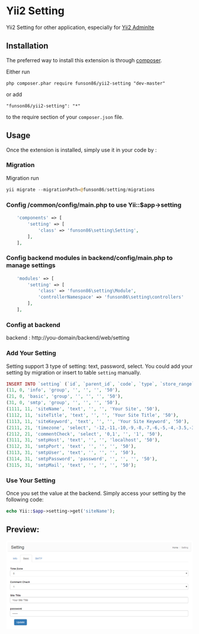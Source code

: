 Yii2 Setting
=========
Yii2 Setting for other application, especially for [Yii2 Adminlte](https://github.com/funson86/yii2-adminlte)

Installation
------------

The preferred way to install this extension is through [composer](http://getcomposer.org/download/).

Either run

```
php composer.phar require funson86/yii2-setting "dev-master"
```

or add

```
"funson86/yii2-setting": "*"
```

to the require section of your `composer.json` file.


Usage
-----

Once the extension is installed, simply use it in your code by  :

### Migration

Migration run

```php
yii migrate --migrationPath=@funson86/setting/migrations
```

### Config /common/config/main.php to use Yii::$app->setting
```php
    'components' => [
        'setting' => [
            'class' => 'funson86\setting\Setting',
        ],
    ],
```

### Config backend modules in backend/config/main.php to manage settings

```php
    'modules' => [
        'setting' => [
            'class' => 'funson86\setting\Module',
            'controllerNamespace' => 'funson86\setting\controllers'
        ],
    ],
```


### Config at backend
backend : http://you-domain/backend/web/setting

### Add Your Setting
Setting support 3 type of setting: text, password, select.
You could add your setting by migration or insert to table `setting` manually.
```php
INSERT INTO `setting` (`id`, `parent_id`, `code`, `type`, `store_range`, `store_dir`, `value`, `sort_order`) VALUES
(11, 0, 'info', 'group', '', '', '', '50'),
(21, 0, 'basic', 'group', '', '', '', '50'),
(31, 0, 'smtp', 'group', '', '', '', '50'),
(1111, 11, 'siteName', 'text', '', '', 'Your Site', '50'),
(1112, 11, 'siteTitle', 'text', '', '', 'Your Site Title', '50'),
(1113, 11, 'siteKeyword', 'text', '', '', 'Your Site Keyword', '50'),
(2111, 21, 'timezone', 'select', '-12,-11,-10,-9,-8,-7,-6,-5,-4,-3.5,-3,-2,-1,0,1,2,3,3.5,4,4.5,5,5.5,5.75,6,6.5,7,8,9,9.5,10,11,12', '', '8', '50'),
(2112, 21, 'commentCheck', 'select', '0,1', '', '1', '50'),
(3111, 31, 'smtpHost', 'text', '', '', 'localhost', '50'),
(3112, 31, 'smtpPort', 'text', '', '', '', '50'),
(3113, 31, 'smtpUser', 'text', '', '', '', '50'),
(3114, 31, 'smtpPassword', 'password', '', '', '', '50'),
(3115, 31, 'smtpMail', 'text', '', '', '', '50');
```

### Use Your Setting
Once you set the value at the backend. Simply access your setting by the following code:

```php
echo Yii::$app->setting->get('siteName');
```

Preview:
-------
![Yii2-Setting](yii2-setting-preview.png)
